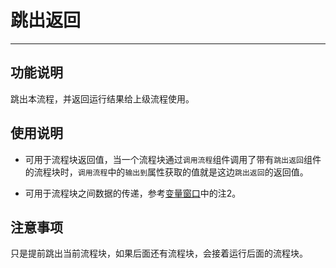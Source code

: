 # 跳出返回
---
## 功能说明
跳出本流程，并返回运行结果给上级流程使用。

## 使用说明
* 可用于流程块返回值，当一个流程块通过`调用流程`组件调用了带有`跳出返回`组件的流程块时，`调用流程`中的`输出到`属性获取的值就是这边`跳出返回`的返回值。

* 可用于流程块之间数据的传递，参考[变量窗口](../../2.7.md)中的注2。

## 注意事项
只是提前跳出当前流程块，如果后面还有流程块，会接着运行后面的流程块。